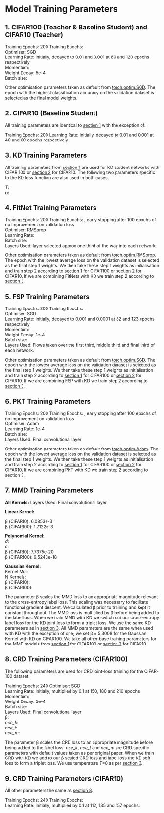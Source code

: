 # Model Training Parameters

## 1. CIFAR100 (Teacher & Baseline Student) and CIFAR10 (Teacher)

Training Epochs: 200 Training Epochs:  
Optimiser: SGD  
Learning Rate: initially, decayed to 0.01 and 0.001 at 80 and 120 epochs
respectively  
Momentum:  
Weight Decay: 5e-4  
Batch size:

Other optimisation parameters taken as default from [torch.optim.SGD](https://pytorch.org/docs/stable/optim.html). The epoch with the highest classification accuracy on the validation dataset is selected as the final model weights.

## 2. CIFAR10 (Baseline Student)

All training parameters are identical to [section 1](#1-cifar100-teacher--baseline-student-and-cifar10-teacher) with the exception of:

Training Epochs: 200
Learning Rate: initially, decayed to 0.01 and 0.001 at 40 and 60 epochs respectively

## 3. KD Training Parameters

All training parameters from [section 1](#1-cifar100-teacher--baseline-student-and-cifar10-teacher) are used for KD student networks with CIFAR 100 or [section 2](#2-cifar10-baseline-student) for CIFAR10. The following two parameters specific to the KD loss function are also used in both cases.

*T*:  
α:

## 4. FitNet Training Parameters

Training Epochs: 200 Training Epochs: , early stopping after 100 epochs of no improvement on validation loss  
Optimiser: RMSprop  
Learning Rate:  
Batch size:  
Layers Used: layer selected approx one third of the way into each network.

Other optimisation parameters taken as default from [torch.optim.RMSprop](https://pytorch.org/docs/stable/optim.html). The epoch with the lowest average loss on the validation dataset is selected as the final step 1 weights. We then take these step 1 weights as initialisation and train step 2 according to [section 1](#1-cifar100-teacher--baseline-student-and-cifar10-teacher) for CIFAR100 or [section 2](#2-cifar10-baseline-student) for CIFAR10. If we are combining FitNets with KD we train step 2 according to [section 3](#3-kd-training-parameters).

## 5. FSP Training Parameters

Training Epochs: 200 Training Epochs:  
Optimiser: SGD  
Learning Rate: initially, decayed to 0.001 and 0.0001 at 82 and 123 epochs respectively  
Momentum:  
Weight Decay: 1e-4  
Batch size:  
Layers Used: Flows taken over the first third, middle third and final third of each network.

Other optimisation parameters taken as default from [torch.optim.SGD](https://pytorch.org/docs/stable/optim.html). The epoch with the lowest average loss on the validation dataset is selected as the final step 1 weights. We then take these step 1 weights as initialisation and train step 2 according to [section 1](#1-cifar100-teacher--baseline-student-and-cifar10-teacher) for CIFAR100 or [section 2](#2-cifar10-baseline-student) for CIFAR10. If we are combining FSP with KD we train step 2 according to [section 3](#3-kd-training-parameters).

## 6. PKT Training Parameters

Training Epochs: 200 Training Epochs: , early stopping after 100 epochs of no improvement on validation loss  
Optimiser: Adam  
Learning Rate: 1e-4  
Batch size:  
Layers Used: Final convolutional layer

Other optimisation parameters taken as default from [torch.optim.Adam](https://pytorch.org/docs/stable/optim.html). The epoch with the lowest average loss on the validation dataset is selected as the final step 1 weights. We then take these step 1 weights as initialisation and train step 2 according to [section 1](#1-cifar100-teacher--baseline-student-and-cifar10-teacher) for CIFAR100 or [section 2](#2-cifar10-baseline-student) for CIFAR10. If we are combining PKT with KD we train step 2 according to [section 3](#3-kd-training-parameters).

## 7. MMD Training Parameters

**All Kernels:** 
Layers Used: Final convolutional layer

**Linear Kernel:**  

β (CIFAR10): 6.0853e-3  
β (CIFAR100): 1.7122e-3  
  
**Polynomial Kernel:**  
*d*:  
*c*:  
β (CIFAR10): 7.7375e-20  
β (CIFAR100): 9.5243e-18  
  
**Gaussian Kernel:**  
Kernel Mul:  
N Kernels:  
β (CIFAR10):  
β (CIFAR100):

The parameter β scales the MMD loss to an appropriate magnitude relevant to the cross-entropy label loss. This scaling was necessary to facilitate functional gradient descent. We calculated β prior to training and kept it constant throughout. The MMD loss is multiplied by β before being added to the label loss. When we train MMD with KD we switch out our cross-entropy label loss for the KD joint loss to form a triplet loss. We use the same KD parameters as in [section 3](#3-kd-training-parameters). All MMD parameters are the same when used with KD with the exception of one; we set β = 5.3008 for the Gaussian Kernel with KD on CIFAR100. We take all other base training parameters for the MMD models from [section 1](#1-cifar100-teacher--baseline-student-and-cifar10-teacher) for CIFAR100 or [section 2](#2-cifar10-baseline-student) for CIFAR10. 

## 8. CRD Training Parameters (CIFAR100)

The following parameters are used for CRD joint-loss training for the CIFAR-100 dataset. 

Training Epochs: 240
Optimiser: SGD  
Learning Rate: initially, multiplied by 0.1 at 150, 180 and 210 epochs  
Momentum:  
Weight Decay: 5e-4  
Batch size:  
Layers Used: Final convolutional layer  
β:  
*nce_k*:  
*nce_t*:  
*nce_m*:

The parameter β scales the CRD loss to an appropriate magnitude before being added to the label loss. *nce_k*, *nce_t* and *nce_m* are CRD specific parameters with default values taken as per original paper. When we train CRD with KD we add to our β scaled CRD loss and label loss the KD soft loss to form a triplet loss. We use temperature *T*=8 as per [section 3](#3-kd-training-parameters).

## 9. CRD Training Parameters (CIFAR10)

All other parameters the same as [section 8](#8-crd-training-parameters-cifar100).

Training Epochs: 240 Training Epochs:  
Learning Rate: initially, multiplied by 0.1 at 112, 135 and 157 epochs.
